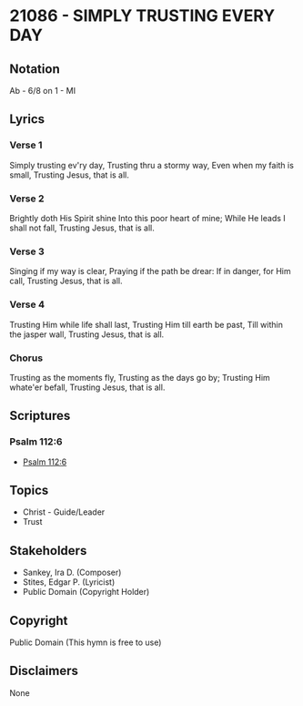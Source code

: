 # 21086 - SIMPLY TRUSTING EVERY DAY

## Notation

Ab - 6/8 on 1 - MI

## Lyrics

### Verse 1

Simply trusting ev'ry day, Trusting thru a stormy way, Even when my faith is small, Trusting Jesus, that is all.

### Verse 2

Brightly doth His Spirit shine Into this poor heart of mine; While He leads I shall not fall, Trusting Jesus, that is all.

### Verse 3

Singing if my way is clear, Praying if the path be drear: If in danger, for Him call, Trusting Jesus, that is all.

### Verse 4

Trusting Him while life shall last, Trusting Him till earth be past, Till within the jasper wall, Trusting Jesus, that is all.

### Chorus

Trusting as the moments fly, Trusting as the days go by; Trusting Him whate'er befall, Trusting Jesus, that is all.


## Scriptures

### Psalm 112:6

- [Psalm 112:6](https://www.biblegateway.com/passage/?search=Psalm%20112%3A6)


## Topics

- Christ - Guide/Leader
- Trust

## Stakeholders

- Sankey, Ira D. (Composer)
- Stites, Edgar P. (Lyricist)
- Public Domain (Copyright Holder)

## Copyright

Public Domain
(This hymn is free to use)

## Disclaimers

None


